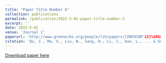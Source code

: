 ```yaml
---
title: "Paper Title Number 6"
collection: publications
permalink: /publication/2022-5-01-paper-title-number-3
excerpt: ''
date: 2022-5-01
venue: 'Journal 1'
paperurl: 'http://www.greenorbs.org/people/lzh/papers/[INFOCOM'22]%20Smart%20Scanning%20IoT.pdf'
citation: 'Qu, J., Ma, X., Liu, W., Sang, H., Li, J., Xue, L., ... & Guan, X. Landing Reinforcement Learning onto Smart Scanning of The Internet of Things.'
---
```



[Download paper here](http://www.greenorbs.org/people/lzh/papers/[INFOCOM'22]%20Smart%20Scanning%20IoT.pdf)


